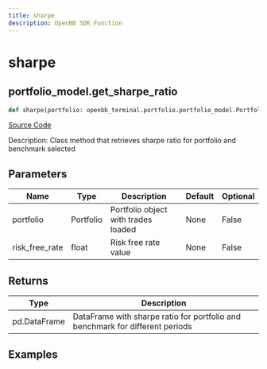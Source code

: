 ```yaml
---
title: sharpe
description: OpenBB SDK Function
---
```

# sharpe

## portfolio_model.get_sharpe_ratio

```python
def sharpe(portfolio: openbb_terminal.portfolio.portfolio_model.PortfolioModel, risk_free_rate: float) -> DataFrame:
```
[Source Code](https://github.com/OpenBB-finance/OpenBBTerminal/tree/main/openbb_terminal/portfolio/portfolio_model.py#L969)

Description: Class method that retrieves sharpe ratio for portfolio and benchmark selected

## Parameters

| Name | Type | Description | Default | Optional |
| ---- | ---- | ----------- | ------- | -------- |
| portfolio | Portfolio | Portfolio object with trades loaded | None | False |
| risk_free_rate | float | Risk free rate value | None | False |

## Returns

| Type | Description |
| ---- | ----------- |
| pd.DataFrame | DataFrame with sharpe ratio for portfolio and benchmark for different periods |

## Examples

